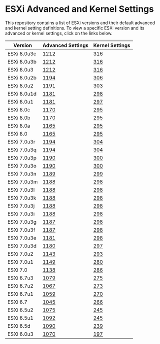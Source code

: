 # ESXi Advanced and Kernel Settings

This repository contains a list of ESXi versions and their default advanced and kernel setting definitions. To view a specific ESXi version and its advanced or kernel settings, click on the links below.

| Version     | Advanced Settings                       | Kernel Settings                      |
|-------------|-----------------------------------------|--------------------------------------|
| ESXi 8.0u3c | [1212](esxi-80u3c-advanced-settings.md) | [316](esxi-80u3c-kernel-settings.md) |
| ESXi 8.0u3b | [1212](esxi-80u3b-advanced-settings.md) | [316](esxi-80u3b-kernel-settings.md) |
| ESXi 8.0u3  | [1212](esxi-80u3-advanced-settings.md)  | [316](esxi-80u3-kernel-settings.md)  |
| ESXi 8.0u2b | [1194](esxi-80u2b-advanced-settings.md) | [306](esxi-80u2b-kernel-settings.md) |
| ESXi 8.0u2  | [1191](esxi-80u2-advanced-settings.md)  | [303](esxi-80u2-kernel-settings.md)  |
| ESXi 8.0u1d | [1181](esxi-80u1d-advanced-settings.md) | [298](esxi-80u1d-kernel-settings.md) |
| ESXi 8.0u1  | [1181](esxi-80u1-advanced-settings.md)  | [297](esxi-80u1-kernel-settings.md)  |
| ESXi 8.0c   | [1170](esxi-80c-advanced-settings.md)   | [295](esxi-80c-kernel-settings.md)   |
| ESXi 8.0b   | [1170](esxi-80b-advanced-settings.md)   | [295](esxi-80b-kernel-settings.md)   |
| ESXi 8.0a   | [1165](esxi-80a-advanced-settings.md)   | [295](esxi-80a-kernel-settings.md)   |
| ESXi 8.0    | [1165](esxi-80-advanced-settings.md)    | [295](esxi-80-kernel-settings.md)    |
| ESXi 7.0u3r | [1194](esxi-70u3r-advanced-settings.md) | [304](esxi-70u3r-kernel-settings.md) |
| ESXi 7.0u3q | [1194](esxi-70u3q-advanced-settings.md) | [304](esxi-70u3q-kernel-settings.md) |
| ESXi 7.0u3p | [1190](esxi-70u3p-advanced-settings.md) | [300](esxi-70u3p-kernel-settings.md) |
| ESXi 7.0u3o | [1190](esxi-70u3o-advanced-settings.md) | [300](esxi-70u3o-kernel-settings.md) |
| ESXi 7.0u3n | [1189](esxi-70u3n-advanced-settings.md) | [299](esxi-70u3n-kernel-settings.md) |
| ESXi 7.0u3m | [1188](esxi-70u3m-advanced-settings.md) | [298](esxi-70u3m-kernel-settings.md) |
| ESXi 7.0u3l | [1188](esxi-70u3l-advanced-settings.md) | [298](esxi-70u3l-kernel-settings.md) |
| ESXi 7.0u3k | [1188](esxi-70u3k-advanced-settings.md) | [298](esxi-70u3k-kernel-settings.md) |
| ESXi 7.0u3j | [1188](esxi-70u3j-advanced-settings.md) | [298](esxi-70u3j-kernel-settings.md) |
| ESXi 7.0u3i | [1188](esxi-70u3i-advanced-settings.md) | [298](esxi-70u3i-kernel-settings.md) |
| ESXi 7.0u3g | [1187](esxi-70u3g-advanced-settings.md) | [298](esxi-70u3g-kernel-settings.md) |
| ESXi 7.0u3f | [1187](esxi-70u3f-advanced-settings.md) | [298](esxi-70u3f-kernel-settings.md) |
| ESXi 7.0u3e | [1181](esxi-70u3e-advanced-settings.md) | [298](esxi-70u3e-kernel-settings.md) |
| ESXi 7.0u3d | [1180](esxi-70u3d-advanced-settings.md) | [297](esxi-70u3d-kernel-settings.md) |
| ESXi 7.0u2  | [1143](esxi-70u2-advanced-settings.md)  | [293](esxi-70u2-kernel-settings.md)  |
| ESXi 7.0u1  | [1149](esxi-70u1-advanced-settings.md)  | [280](esxi-70u1-kernel-settings.md)  |
| ESXi 7.0    | [1138](esxi-70-advanced-settings.md)    | [286](esxi-70-kernel-settings.md)    |
| ESXi 6.7u3  | [1079](esxi-67u3-advanced-settings.md)  | [275](esxi-67u3-kernel-settings.md)  |
| ESXi 6.7u2  | [1067](esxi-67u2-advanced-settings.md)  | [273](esxi-67u2-kernel-settings.md)  |
| ESXi 6.7u1  | [1059](esxi-67u1-advanced-settings.md)  | [270](esxi-67u1-kernel-settings.md)  |
| ESXi 6.7    | [1045](esxi-67-advanced-settings.md)    | [266](esxi-67-kernel-settings.md)    |
| ESXi 6.5u2  | [1075](esxi-65u2-advanced-settings.md)  | [245](esxi-65u2-kernel-settings.md)  |
| ESXi 6.5u1  | [1092](esxi-65u1-advanced-settings.md)  | [245](esxi-65u1-kernel-settings.md)  |
| ESXi 6.5d   | [1090](esxi-65d-advanced-settings.md)   | [239](esxi-65d-kernel-settings.md)   |
| ESXi 6.0u3  | [1070](esxi-60u3-advanced-settings.md)  | [197](esxi-60u3-kernel-settings.md)  |

